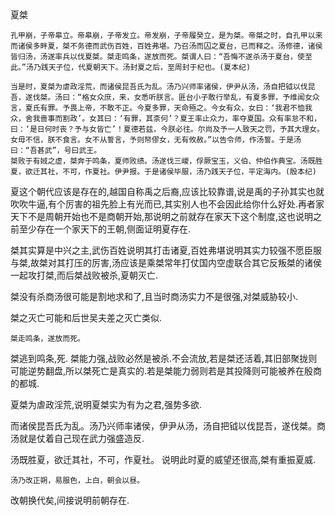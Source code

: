 夏桀

```
孔甲崩，子帝皋立。帝皋崩，子帝发立。帝发崩，子帝履癸立，是为桀。帝桀之时，自孔甲以来而诸侯多畔夏，桀不务德而武伤百姓，百姓弗堪。乃召汤而囚之夏台，已而释之。汤修德，诸侯皆归汤，汤遂率兵以伐夏桀。桀走鸣条，遂放而死。桀谓人曰：“吾悔不遂杀汤于夏台，使至此。”汤乃践天子位，代夏朝天下。汤封夏之后，至周封于杞也。(夏本纪)
```

```
当是时，夏桀为虐政淫荒，而诸侯昆吾氏为乱。汤乃兴师率诸侯，伊尹从汤，汤自把钺以伐昆吾，遂伐桀。汤曰：“格女众庶，来，女悉听朕言。匪台小子敢行举乱，有夏多罪，予维闻女众言，夏氏有罪。予畏上帝，不敢不正。今夏多罪，天命殛之。今女有众，女曰：‘我君不恤我众，舍我啬事而割政’。女其曰：‘有罪，其柰何’？夏王率止众力，率夺夏国。众有率怠不和，曰：‘是日何时丧？予与女皆亡’！夏德若兹，今朕必往。尔尚及予一人致天之罚，予其大理女。女毋不信，朕不食言。女不从誓言，予则帑僇女，无有攸赦。”以告令师，作汤誓。于是汤曰：“吾甚武”，号曰武王。
桀败于有娀之虚，桀奔于鸣条，夏师败绩。汤遂伐三嵕，俘厥宝玉，义伯、仲伯作典宝。汤既胜夏，欲迁其社，不可，作夏社。伊尹报。于是诸侯毕服，汤乃践天子位，平定海内。(殷本纪)
```

夏这个朝代应该是存在的,越国自称禹之后裔,应该比较靠谱,说是禹的子孙其实也就吹吹牛逼,有个厉害的祖先脸上有光而已,其实别人也不会因此给你什么好处.再者家天下不是周朝开始也不是商朝开始,那说明之前就存在家天下这个制度,这也说明之前至少存在一个家天下的王朝,侧面证明夏存在.



桀其实算是中兴之主,武伤百姓说明其打击诸夏,百姓弗堪说明其实力较强不愿臣服与桀,故桀对其打压的厉害,汤应该是乘桀常年打仗国内空虚联合其它反叛桀的诸侯一起攻打桀,而后桀战败被杀,夏朝灭亡.

桀没有杀商汤很可能是割地求和了,且当时商汤实力不是很强,对桀威胁较小.

桀之灭亡可能和后世吴夫差之灭亡类似.



```
桀走鸣条，遂放而死。
```

桀逃到鸣条,死. 桀能力强,战败必然是被杀.不会流放,若是桀还活着,其旧部聚拢则可能逆势翻盘,所以桀死亡是真实的.若是桀能力弱则若是其投降则可能被养在殷商的都城.





夏桀为虐政淫荒,说明夏桀实为有为之君,强势多欲.



而诸侯昆吾氏为乱。汤乃兴师率诸侯，伊尹从汤，汤自把钺以伐昆吾，遂伐桀。商汤就是仗着自己现在武力强盛造反.



汤既胜夏，欲迁其社，不可，作夏社。  说明此时夏的威望还很高,桀有重振夏威.



```
汤乃改正朔，易服色，上白，朝会以昼。
```

改朝换代矣,间接说明前朝存在.